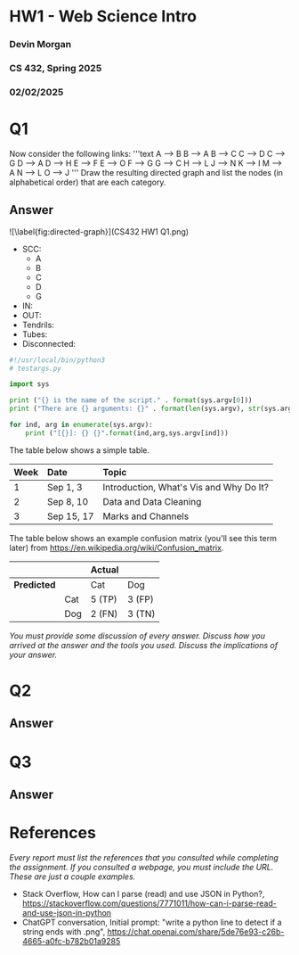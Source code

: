 # HW1 - Web Science Intro

### Devin Morgan

### CS 432, Spring 2025

### 02/02/2025

# Q1

Now consider the following links:
'''text
A --> B
B --> A
B --> C
C --> D
C --> G
D --> A
D --> H
E --> F
E --> O
F --> G
G --> C
H --> L
J --> N
K --> I
M --> A
N --> L
O --> J
'''
Draw the resulting directed graph and list the nodes (in alphabetical order) that are each category.

## Answer

![\label{fig:directed-graph}](CS432 HW1 Q1.png)

- SCC:
  - A
  - B
  - C
  - D
  - G
- IN:
- OUT:
- Tendrils:
- Tubes:
- Disconnected:

```python
#!/usr/local/bin/python3
# testargs.py

import sys

print ("{} is the name of the script." . format(sys.argv[0]))
print ("There are {} arguments: {}" . format(len(sys.argv), str(sys.argv)))

for ind, arg in enumerate(sys.argv):
    print ("[{}]: {} {}".format(ind,arg,sys.argv[ind]))
```

The table below shows a simple table.

| Week | Date       | Topic                                   |
| :--- | :--------- | :-------------------------------------- |
| 1    | Sep 1, 3   | Introduction, What's Vis and Why Do It? |
| 2    | Sep 8, 10  | Data and Data Cleaning                  |
| 3    | Sep 15, 17 | Marks and Channels                      |

The table below shows an example confusion matrix (you'll see this term later) from <https://en.wikipedia.org/wiki/Confusion_matrix>.

|               |     | Actual |        |
| ------------- | --- | ------ | ------ |
| **Predicted** |     | Cat    | Dog    |
|               | Cat | 5 (TP) | 3 (FP) |
|               | Dog | 2 (FN) | 3 (TN) |

_You must provide some discussion of every answer. Discuss how you arrived at the answer and the tools you used. Discuss the implications of your answer._

# Q2

## Answer

# Q3

## Answer

# References

_Every report must list the references that you consulted while completing the assignment. If you consulted a webpage, you must include the URL. These are just a couple examples._

- Stack Overflow, How can I parse (read) and use JSON in Python?, <https://stackoverflow.com/questions/7771011/how-can-i-parse-read-and-use-json-in-python>
- ChatGPT conversation, Initial prompt: "write a python line to detect if a string ends with .png", <https://chat.openai.com/share/5de76e93-c26b-4665-a0fc-b782b01a9285>
